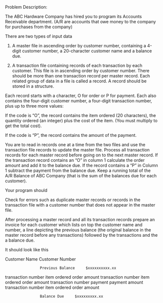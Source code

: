 Problem Description:

The ABC Hardware Company has hired you to program its Accounts Receivable department. (A/R are accounts that owe money to the company for purchases from the company)

There are two types of input data

1.	A master file in ascending order by customer number, containing a 4-digit customer number, a 20-character customer name and a balance due.

2.	A transaction file containing records of each transaction by each customer. This file is in ascending order by customer number. There should be more than one transaction record per master record. Each related group of data in a file is called a record. A record should be stored in a structure.


Each record starts with a character, O for order or P for payment. Each also contains the four-digit customer number, a four-digit transaction number, plus up to three more values:

If the code is “O”, the record contains the item ordered (20 characters), the quantity ordered (an integer) plus the cost of the item. (You must multiply to get the total cost).

If the code is “P”, the record contains the amount of the payment. 

You are to read in records one at a time from the two files and use the transaction file records to update the master file. Process all transaction records for each master record before going on to the next master record. If the transaction record contains an “O” in column 1 calculate the order amount and add it to the balance due. If the record contains a “P” in Column 1 subtract the payment from the balance due. Keep a running total of the A/R Balance of ABC Company (that is the sum of the balances due for each customer). 



Your program should 

Check for errors such as duplicate master records or records in the transaction file with a customer number that does not appear in the master file.

After processing a master record and all its transaction records prepare an invoice for each customer which lists on top the customer name and number, a line depicting the previous balance (the original balance in the master record before any transactions) followed by the transactions and the a balance due. 

It should look like this

Customer Name    	Customer Number

					Previous Balance     $xxxxxxxxxx.xx

transaction number			item ordered		order amount
transaction number			item ordered		order amount
transaction number 		payment		payment amount
transaction number			item ordered		order amount


					Balance Due		$xxxxxxxxx.xx
